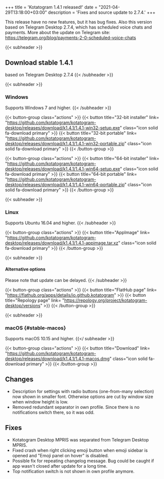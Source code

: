 +++
title = 'Kotatogram 1.4.1 released!'
date = "2021-04-29T13:18:00+03:00"
description = 'Fixes and source update to 2.7.4.'
+++

This release have no new features, but it has bug fixes. Also this version based on Telegram Desktop 2.7.4, which has scheduled voice chats and payments. More about the update on Telegram site: https://telegram.org/blog/payments-2-0-scheduled-voice-chats

{{< subheader >}}
## Download stable 1.4.1
based on Telegram Desktop 2.7.4
{{< /subheader >}}

{{< subheader >}}
### Windows
Supports Windows 7 and higher. 
{{< /subheader >}}

{{< button-group class="actions" >}}
    {{< button title="32-bit installer" link= "https://github.com/kotatogram/kotatogram-desktop/releases/download/k1.4.1/1.4.1-win32-setup.exe" class="icon solid fa-download primary" >}}
    {{< button title="32-bit portable" link= "https://github.com/kotatogram/kotatogram-desktop/releases/download/k1.4.1/1.4.1-win32-portable.zip" class="icon solid fa-download primary" >}}
{{< /button-group >}}

{{< button-group class="actions" >}}
    {{< button title="64-bit installer" link= "https://github.com/kotatogram/kotatogram-desktop/releases/download/k1.4.1/1.4.1-win64-setup.exe" class="icon solid fa-download primary" >}}
    {{< button title="64-bit portable" link= "https://github.com/kotatogram/kotatogram-desktop/releases/download/k1.4.1/1.4.1-win64-portable.zip" class="icon solid fa-download primary" >}}
{{< /button-group >}}

{{< subheader >}}
### Linux
Supports Ubuntu 16.04 and higher. 
{{< /subheader >}}

{{< button-group class="actions" >}}
    {{< button title="AppImage" link= "https://github.com/kotatogram/kotatogram-desktop/releases/download/k1.4.1/1.4.1-appimage.tar.xz" class="icon solid fa-download primary" >}}
{{< /button-group >}}

{{< subheader >}}
#### Alternative options
Please note that update can be delayed.
{{< /subheader >}}

{{< button-group class="actions" >}}
    {{< button title="FlatHub page" link= "https://flathub.org/apps/details/io.github.kotatogram" >}}
    {{< button title="Repology page" link= "https://repology.org/project/kotatogram-desktop/versions" >}}
{{< /button-group >}}

{{< subheader >}}
### macOS {#stable-macos}
Supports macOS 10.15 and higher. 
{{</ subheader >}}

{{< button-group class="actions" >}}
    {{< button title="Download" link= "https://github.com/kotatogram/kotatogram-desktop/releases/download/k1.4.1/1.4.1-macos.dmg" class="icon solid fa-download primary" >}}
{{< /button-group >}}

## Changes

* Description for settings with radio buttons (one-from-many selection) now shown in smaller font. Otherwise options are cut by window size when window height is low.
* Removed redundant separator in own profile. Since there is no notifications switch there, so it was odd.

## Fixes

* Kotatogram Desktop MPRIS was separated from Telegram Desktop MPRIS.
* Fixed crash when right clicking emoji button when emoji sidebar is opened and "Emoji panel on hover" is disabled.
* Possible fix for repeating changelog message. Bug could be caught if app wasn't closed after update for a long time.
* Top notification switch is not shown in own profile anymore.
